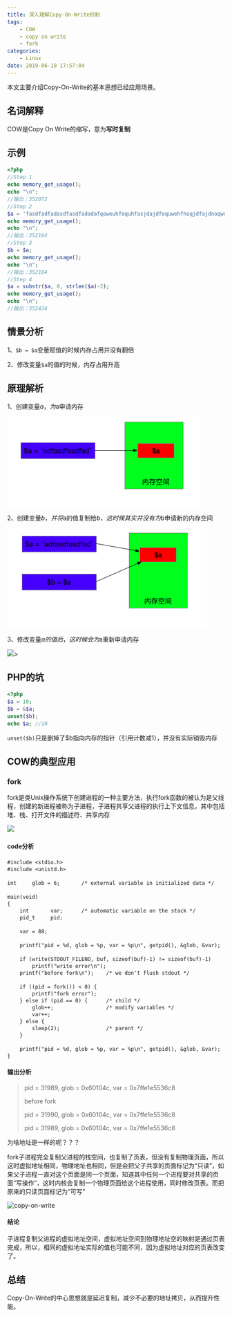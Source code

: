 ```yaml
---
title: 深入理解Copy-On-Write机制
tags:
	- COW
	- copy on write
	- fork
categories: 
	- Linux
date: 2019-06-19 17:57:04
---
```


本文主要介绍Copy-On-Write的基本思想已经应用场景。

<!-- more -->

## 名词解释
COW是Copy On Write的缩写，意为<strong>写时复制</strong>
## 示例
```PHP
<?php
//Step 1
echo memory_get_usage();
echo "\n";
//输出：352072
//Step 2
$a = 'fasdfadfadasdfasdfadadafqoweuhfoquhfasjdajdfoquwehfhoqjdfajdnoqwuehfoqwudfadjfnlasjdfqowuefoquwefadbflasjdfoqjfoquwfqofqiuwfqowufdfqijfqjewpqifpqwfqdfn23u9qwey82934r7803yr10423701710374047hfjnvmxcbvbxcvmnxcnvlcnvlamnv.anvlaksdvnaldjavnv.cvnbvbvcnzbv,cnvz.cvncvz.cvn,cv.zv';
echo memory_get_usage();
echo "\n";
//输出：352104
//Step 3
$b = $a;
echo memory_get_usage();
echo "\n";
//输出：352104
//Step 4
$a = substr($a, 0, strlen($a)-2);
echo memory_get_usage();
echo "\n";
//输出：352424
```
## 情景分析
1、`$b = $a`变量赋值的时候内存占用并没有翻倍 

2、修改变量`$a`的值的时候，内存占用升高

## 原理解析
1、创建变量$a，为$a申请内存

![](Copy-On-Write/img_cow_1.png) 

2、创建变量$b，并将$a的值复制给$b，这时候其实并没有为$b申请新的内存空间

 ![](Copy-On-Write/img_cow_2.png)

3、修改变量$a的值后，这时候会为$a重新申请内存

 ![](Copy—On-Write/img_cow_3.png)>

## PHP的坑
```PHP
<?php
$a = 10;
$b = &$a;
unset($b);
echo $a; //10
```
`unset($b)`只是删掉了$b指向内存的指针（引用计数减1），并没有实际销毁内存

## COW的典型应用
### fork
fork是类Unix操作系统下创建进程的一种主要方法，执行fork函数的被认为是父线程，创建的新进程被称为子进程，子进程共享父进程的执行上下文信息，其中包括堆、栈、打开文件的描述符、共享内存

![](https://images.slideplayer.com/25/7778237/slides/slide_19.jpg)

#### code分析

```
#include <stdio.h>
#include <unistd.h>

int     glob = 6;       /* external variable in initialized data */

main(void)
{
    int       var;      /* automatic variable on the stack */
    pid_t     pid;

    var = 88;
    
    printf("pid = %d, glob = %p, var = %p\n", getpid(), &glob, &var);

    if (write(STDOUT_FILENO, buf, sizeof(buf)-1) != sizeof(buf)-1)
        printf("write error\n");
    printf("before fork\n");    /* we don't flush stdout */

    if ((pid = fork()) < 0) {
        printf("fork error");
    } else if (pid == 0) {      /* child */
        glob++;                 /* modify variables */
        var++;
    } else {
        sleep(2);               /* parent */
    }

    printf("pid = %d, glob = %p, var = %p\n", getpid(), &glob, &var);
}
```
#### 输出分析

> pid = 31989, glob = 0x60104c, var = 0x7ffe1e5536c8
> 
> before fork
> 
> pid = 31990, glob = 0x60104c, var = 0x7ffe1e5536c8
> 
> pid = 31989, glob = 0x60104c, var = 0x7ffe1e5536c8
> 

为啥地址是一样的呢？？？

fork子进程完全复制父进程的栈空间，也复制了页表，但没有复制物理页面，所以这时虚拟地址相同，物理地址也相同，但是会把父子共享的页面标记为“只读”，如果父子进程一直对这个页面是同一个页面，知道其中任何一个进程要对共享的页面“写操作”，这时内核会复制一个物理页面给这个进程使用，同时修改页表。而把原来的只读页面标记为“可写”

![copy-on-write](https://ask.qcloudimg.com/http-save/yehe-4940323/c0hrxo94hm.jpeg?imageView2/2/w/1620)

#### 结论
子进程复制父进程的虚拟地址空间，虚拟地址空间到物理地址空的映射是通过页表完成，所以，相同的虚拟地址实际的值也可能不同，因为虚拟地址对应的页表改变了。

## 总结
Copy-On-Write的中心思想就是延迟复制，减少不必要的地址拷贝，从而提升性能。

